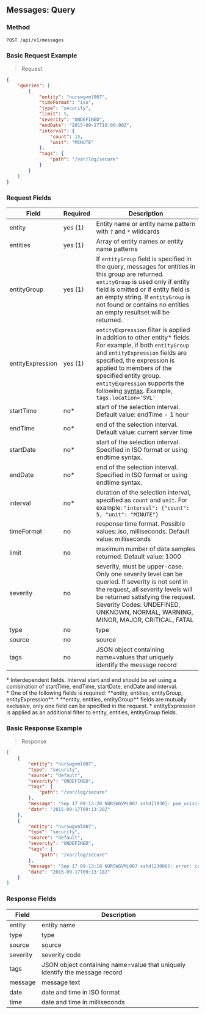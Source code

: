 ## Messages: Query

### Method

```
POST /api/v1/messages
```
### Basic Request Example
> Request

```json
{
    "queries": [
        {
            "entity": "nurswgvml007",
            "timeFormat": "iso",
            "type": "security",
            "limit": 5,
            "severity": "UNDEFINED",
            "endDate": "2015-09-17T10:00:00Z",
            "interval": {
                "count": 15,
                "unit": "MINUTE"
            },
            "tags": {
                "path": "/var/log/secure"
            }
        }
    ]
}
```

### Request Fields

| **Field** | **Required** | **Description** |
|---|---|---|
| entity    | yes (1)         | Entity name or entity name pattern with `?` and `*` wildcards|
| entities | yes (1) | Array of entity names or entity name patterns |
| entityGroup | yes (1) | If `entityGroup` field is specified in the query, messages for entities in this group are returned. `entityGroup` is used only if entity field is omitted or if entity field is an empty string. If `entityGroup` is not found or contains no entities an empty resultset will be returned. |
| entityExpression | yes (1) | `entityExpression` filter is applied in addition to other entity* fields. For example, if both `entityGroup` and `entityExpression` fields are specified, the expression is applied to members of the specified entity group. `entityExpression` supports the following [syntax](/rule-engine/functions.md). Example, `tags.location='SVL'`  |
|startTime	  | no*  | start of the selection interval. Default value: endTime - 1 hour                     |
|endTime	  | no*  | end of the selection interval. Default value: current server time                    |
|startDate	  | no*  | start of the selection interval. Specified in ISO format or using endtime syntax.    |
|endDate	  | no*  | end of the selection interval. Specified in ISO format or using endtime syntax.      |
|interval | no* | duration of the selection interval, specified as `count` and `unit`. For example: `"interval": {"count": 5, "unit": "MINUTE"}` |
|timeFormat   | no  | response time format. Possible values: iso, milliseconds. Default value: milliseconds|
|limit        |	no  | maximum number of data samples returned. Default value: 1000                            |
|severity       |  no   | severity, must be upper-case. Only one severity level can be queried. If severity is not sent in the request, all severity levels will be returned satisfying the request. Severity Codes:  UNDEFINED, UNKNOWN, NORMAL, WARNING, MINOR, MAJOR, CRITICAL, FATAL |
|type       |  no   | type                                                                       |
|source       |  no   | source                                                                       |
|tags	      | no  | JSON object containing name=values that uniquely identify the message record         |

<aside class="notice">
* Interdependent fields. Interval start and end should be set using a combination of startTime, endTime, startDate, endDate and interval.
</aside>

<aside class="notice">
* One of the following fields is required: **entity, entities, entityGroup, entityExpression**. 
* **entity, entities, entityGroup** fields are mutually exclusive, only one field can be specified in the request. 
* entityExpression is applied as an additional filter to entity, entities, entityGroup fields.
</aside>

### Basic Response Example

> Response

```json
[
    {
        "entity": "nurswgvml007",
        "type": "security",
        "source": "default",
        "severity": "UNDEFINED",
        "tags": {
            "path": "/var/log/secure"
        },
        "message": "Sep 17 09:13:20 NURSWGVML007 sshd[1930]: pam_unix(sshd:session): session closed for user nmonuser",
        "date": "2015-09-17T09:13:20Z"
    },
    {
        "entity": "nurswgvml007",
        "type": "security",
        "source": "default",
        "severity": "UNDEFINED",
        "tags": {
            "path": "/var/log/secure"
        },
        "message": "Sep 17 09:13:18 NURSWGVML007 sshd[23006]: error: connect_to localhost port 8081: failed.",
        "date": "2015-09-17T09:13:18Z"
    }
]
```
### Response Fields
| Field | Description |
|---|---|
|entity | entity name |
|type | type |
|source | source |
|severity | severity code |
|tags | JSON object containing name=value that uniquely identify the message record |
|message | message text |
|date | date and time in ISO format |
|time | date and time in milliseconds |
